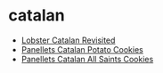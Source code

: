 # catalan

 * [Lobster Catalan Revisited](../../index/l/lobster-catalan-revisited.json)
 * [Panellets   Catalan Potato Cookies](../../index/p/panellets---catalan-potato-cookies.json)
 * [Panellets Catalan All Saints Cookies](../../index/p/panellets-catalan-all-saints-cookies.json)
